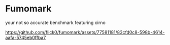 # Fumomark

your not so accurate benchmark featuring cirno


https://github.com/flick0/fumomark/assets/77581181/83cfd0c8-598b-4614-aafa-5745eb0ffba7

